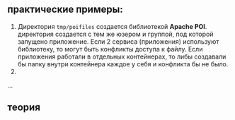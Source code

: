 ## практические примеры:
1) Директория `tmp/poifiles` создается библиотекой **Apache POI**.
директория создается с тем же юзером и группой, под которой запущено приложение.
Если 2 сервиса (приложения) используют библиотеку, то могут быть конфликты доступа к файлу.
Если приложения работали в отдельных контейнерах, то либы создавали бы папку внутри контейнера каждое у себя и конфликта бы не было.
2)
...

## теория
